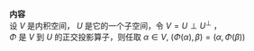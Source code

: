 **内容**  
设 $V$ 是内积空间， $U$ 是它的一个子空间，令 $V=U\perp U^{\perp}$ ，  
 $\Phi$ 是 $V$ 到 $U$ 的正交投影算子，则任取 $\alpha\in V,\ (\Phi(\alpha),\beta)=(\alpha,\Phi(\beta))$   
